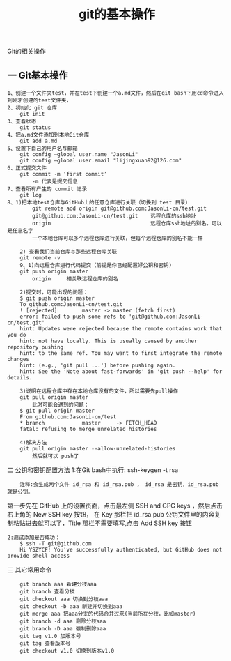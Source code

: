 ﻿---
title: git的基本操作
categories: git
tags: 基础知识
updated: 2017-09-18
---					

Git的相关操作					
					
## 一 Git基本操作 ##
	1、创建一个文件夹test，并在test下创建一个a.md文件，然后在git bash下用cd命令进入到刚才创建的test文件夹，
	2、初始化 git 仓库
		git init
	3、查看状态
		git status
	4、把a.md文件添加到本地Git仓库
		git add a.md
	5、设置下自己的用户名与邮箱
		git config —global user.name "JasonLi"   
		git config —global user.email "lijingxuan92@126.com"  
	6、正式提交文件
		git commit -m ‘first commit’
			-m 代表是提交信息
	7、查看所有产生的 commit 记录
		git log
	8、1)把本地test仓库与GitHub上的任意仓库进行关联（切换到 test 目录）
			git remote add origin git@github.com:JasonLi-cn/test.git 
			git@github.com:JasonLi-cn/test.git    远程仓库的ssh地址
			origin 								  远程仓库ssh地址的别名，可以是任意名字
			一个本地仓库可以多个远程仓库进行关联，但每个远程仓库的别名不能一样
	
		2) 查看我们当前仓库与那些远程仓库关联
		git remote -v
		9、1)向远程仓库进行代码提交（前提是你已经配置好公钥和密钥)
		git push origin master
			origin     相关联远程仓库的别名
   
		2)提交时，可能出现的问题：
		$ git push origin master  
		To github.com:JasonLi-cn/test.git  
		! [rejected]        master -> master (fetch first)  
		error: failed to push some refs to 'git@github.com:JasonLi-cn/test.git'  
		hint: Updates were rejected because the remote contains work that you do  
		hint: not have locally. This is usually caused by another repository pushing  
		hint: to the same ref. You may want to first integrate the remote changes  
		hint: (e.g., 'git pull ...') before pushing again.  
		hint: See the 'Note about fast-forwards' in 'git push --help' for details.
	
		3)说明在远程仓库中存在本地仓库没有的文件，所以需要先pull操作
		git pull origin master 
			此时可能会遇到的问题：
		$ git pull origin master  
		From github.com:JasonLi-cn/test  
		* branch            master     -> FETCH_HEAD  
		fatal: refusing to merge unrelated histories
	
		4)解决方法
		git pull origin master --allow-unrelated-histories  
			然后就可以 push了

二 公钥和密钥配置方法
	1:在Git bash中执行:
			ssh-keygen -t rsa  
		
		注释:会生成两个文件 id_rsa 和 id_rsa.pub ， id_rsa 是密钥，id_rsa.pub 就是公钥。
第一步先在 GitHub 上的设置页面，点击最左侧 SSH and GPG keys ，然后点击右上角的 New SSH key 按钮，
在 Key 那栏把 id_rsa.pub 公钥文件里的内容复制粘贴进去就可以了，Title 那栏不需要填写,点击 Add SSH key 按钮
		
	2:测试添加是否成功：
		$ ssh -T git@github.com  
		Hi YSZYCF! You've successfully authenticated, but GitHub does not provide shell access
		
		
三 其它常用命令
		
		git branch aaa 新建分枝aaa  
		git branch 查看分枝  
		git checkout aaa 切换到分枝aaa  
		git checkout -b aaa 新建并切换到aaa  
		git merge aaa 把aaa分支的代码合并过来(当前所在分枝，比如master)  
		git branch -d aaa 删除分枝aaa  
		git branch -D aaa 强制删除aaa  
		git tag v1.0 加版本号  
		git tag 查看版本号  
		git checkout v1.0 切换到版本v1.0 
